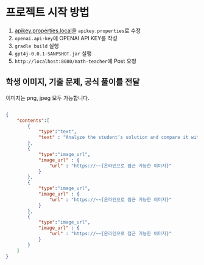 # 프로젝트 시작 방법

1. [apikey.properties.local](src/main/resources/apikey.properties.local)을 `apikey.properties`로 수정
2. `openai.api-key`에 OPENAI API KEY를 작성
3. `gradle build` 실행
4. `gpt4j-0.0.1-SANPSHOT.jar` 실행
5. `http://localhost:8080/math-teacher`에 Post 요청

## 학생 이미지, 기출 문제, 공식 풀이를 전달

이미지는 png, jpeg 모두 가능합니다.

```json

{
    "contents":[
        {
            "type":"text",
            "text" : "Analyze the student’s solution and compare it with the correct solution. The solution that includes the ‘출제의도’ is the formal solution."
        },
        {
            "type":"image_url",
            "image_url" : {
                "url" : "https://~~{온라인으로 접근 가능한 이미지}"
            }
        },
        {
            "type":"image_url",
            "image_url" : {
                "url" : "https://~~{온라인으로 접근 가능한 이미지}"
            }
        },
        {
            "type":"image_url",
            "image_url" : {
                "url" : "https://~~{온라인으로 접근 가능한 이미지}"
            }
        }
    ]
}
```